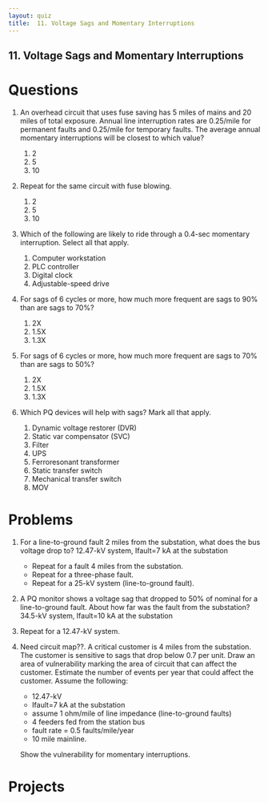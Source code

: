 ```yaml
---
layout: quiz
title:  11. Voltage Sags and Momentary Interruptions
---
```


## 11. Voltage Sags and Momentary Interruptions

# Questions

1. An overhead circuit that uses fuse saving has 5 miles of mains and
   20 miles of total exposure. Annual line interruption rates are
   0.25/mile for permanent faults and 0.25/mile for temporary faults. The
   average annual momentary interruptions will be closest to which value?

   1. 2
   2. 5
   3. 10
   
2. Repeat for the same circuit with fuse blowing.

   1. 2
   2. 5
   3. 10
   
3. Which of the following are likely to ride through a 0.4-sec
   momentary interruption. Select all that apply.
   
   1. Computer workstation
   2. PLC controller
   3. Digital clock
   4. Adjustable-speed drive
   
4. For sags of 6 cycles or more, how much more frequent are sags to
   90% than are sags to 70%?
   
   1. 2X
   2. 1\.5X
   3. 1\.3X
   
5. For sags of 6 cycles or more, how much more frequent are sags to
   70% than are sags to 50%?

   1. 2X
   2. 1\.5X
   3. 1\.3X
   
0. Which PQ devices will help with sags? Mark all that apply.
   1. Dynamic voltage restorer (DVR)
   1. Static var compensator (SVC)
   1. Filter
   1. UPS
   1. Ferroresonant transformer
   1. Static transfer switch
   1. Mechanical transfer switch
   1. MOV

# Problems

1. For a line-to-ground fault 2 miles from the substation, what does
   the bus voltage drop to? 12.47-kV system, Ifault=7 kA at the
   substation

   - Repeat for a fault 4 miles from the substation.
   - Repeat for a three-phase fault.
   - Repeat for a 25-kV system (line-to-ground fault).
   
2. A PQ monitor shows a voltage sag that dropped to 50% of nominal for
   a line-to-ground fault. About how far was the fault from the
   substation? 34.5-kV system, Ifault=10 kA at the substation
   
3. Repeat for a 12.47-kV system.

4. Need circuit map??. A critical customer is 4 miles from the
   substation. The customer is sensitive to sags that drop below 0.7
   per unit. Draw an area of vulnerability marking the area of circuit
   that can affect the customer. Estimate the number of events per
   year that could affect the customer. Assume the following:

   - 12\.47-kV
   - Ifault=7 kA at the substation
   - assume 1 ohm/mile of line impedance (line-to-ground faults)
   - 4 feeders fed from the station bus
   - fault rate = 0.5 faults/mile/year
   - 10 mile mainline.
   
   Show the vulnerability for momentary interruptions.

# Projects







